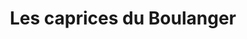 ---
title: "Les caprices du Boulanger"
url: /toulouse/les-caprices-du-boulanger/
shop: boulangerie
---